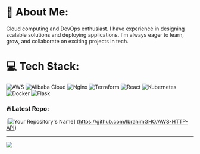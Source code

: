 # 💫 About Me:
Cloud computing and DevOps enthusiast. I have experience in designing scalable solutions and deploying applications. I'm always eager to learn, grow, and collaborate on exciting projects in tech.


# 💻 Tech Stack:
![AWS](https://img.shields.io/badge/AWS-%23FF9900.svg?style=for-the-badge&logo=amazon-aws&logoColor=white) ![Alibaba Cloud](https://img.shields.io/badge/AlibabaCloud-%23FF6701.svg?style=for-the-badge&logo=alibabacloud&logoColor=white) ![Nginx](https://img.shields.io/badge/nginx-%23009639.svg?style=for-the-badge&logo=nginx&logoColor=white)  ![Terraform](https://img.shields.io/badge/terraform-%235835CC.svg?style=for-the-badge&logo=terraform&logoColor=white) ![React](https://img.shields.io/badge/react-%2320232a.svg?style=for-the-badge&logo=react&logoColor=%2361DAFB) ![Kubernetes](https://img.shields.io/badge/kubernetes-%23326ce5.svg?style=for-the-badge&logo=kubernetes&logoColor=white) ![Docker](https://img.shields.io/badge/docker-%230db7ed.svg?style=for-the-badge&logo=docker&logoColor=white) ![Flask](https://img.shields.io/badge/flask-%23000.svg?style=for-the-badge&logo=flask&logoColor=white)

### 🔥 Latest Repo:
[![Your Repository's Name](https://github-readme-stats.vercel.app/api/pin/?username=IbrahimGHO&repo=AWS-HTTP-API)] (https://github.com/IbrahimGHO/AWS-HTTP-API)


---
[![](https://visitcount.itsvg.in/api?id=IbrahimGHO&icon=0&color=0)](https://visitcount.itsvg.in)

<!-- Proudly created with GPRM ( https://gprm.itsvg.in ) -->
